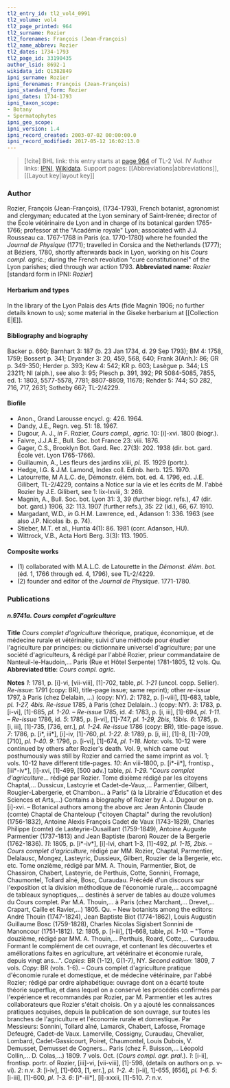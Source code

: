 ```yaml
---
tl2_entry_id: tl2_vol4_0991
tl2_volume: vol4
tl2_page_printed: 964
tl2_surname: Rozier
tl2_forenames: François (Jean-François)
tl2_name_abbrev: Rozier
tl2_dates: 1734-1793
tl2_page_id: 33190435
author_lsid: 8692-1
wikidata_id: Q1382849
ipni_surname: Rozier
ipni_forenames: François (Jean-François)
ipni_standard_form: Rozier
ipni_dates: 1734-1793
ipni_taxon_scope: 
- Botany
- Spermatophytes
ipni_geo_scope: 
ipni_version: 1.4
ipni_record_created: 2003-07-02 00:00:00.0
ipni_record_modified: 2017-05-12 16:02:13.0
---
```


> [!cite] BHL link: this entry starts at [page 964](https://www.biodiversitylibrary.org/page/33190435) of TL-2 Vol. IV
> Author links: [IPNI](https://www.ipni.org/a/8692-1), [Wikidata](https://www.wikidata.org/wiki/Q1382849). Support pages: [[Abbreviations|abbreviations]], [[Layout key|layout key]]

### Author

Rozier, François (Jean-François), (1734-1793), French botanist, agronomist and clergyman; educated at the Lyon seminary of Saint-Irenée; director of the École vétérinaire de Lyon and in charge of its botanical garden 1765-1766; professor at the "Académie royale" Lyon; associated with J.J. Rousseau ca. 1767-1768 in Paris (ca. 1770-1780) where he founded the *Journal de Physique* (1771); travelled in Corsica and the Netherlands (1777); at Béziers, 1780, shortly afterwards back in Lyon, working on his *Cours compl. agric.*; during the French revolution "curé constitutionnel" of the Lyon parishes; died through war action 1793. 
**Abbreviated name**: *Rozier* \[standard form in IPNI: *Rozier*\]

#### Herbarium and types

In the library of the Lyon Palais des Arts (fide Magnin 1906; no further details known to us); some material in the Giseke herbarium at [[Collection E|E]].

#### Bibliography and biography

Backer p. 660; Barnhart 3: 187 (b. 23 Jan 1734, d. 29 Sep 1793); BM 4: 1758, 1759; Bossert p. 341; Dryander 3: 20, 459, 568, 640; Frank 3(Anh.): 86; GR p. 349-350; Herder p. 393; Kew 4: 542; KR p. 603; Lasègue p. 344; LS 23211; NI (alph.), see also 3: 95; Plesch p. 391, 392; PR 5084-5085, 7855, ed. 1: 1803, 5577-5578, 7781; 8807-8809, 11678; Rehder 5: 744; SO 282, 716, 717, 2631; Sotheby 667; TL-2/4229.

#### Biofile

- Anon., Grand Larousse encycl. g: 426. 1964.
- Dandy, J.E., Regn. veg. 51: 18. 1967.
- Dugour, A. J., *in* F. Rozier, *Cours compl., agric.* 10: \[i\]-xvi. 1800 (biogr.).
- Faivre, J.J.A.E., Bull. Soc. bot France 23: viii. 1876.
- Gager, C.S., Brooklyn Bot. Gard. Rec. 27(3): 202. 1938 (dir. bot. gard. École vét. Lyon 1765-1766).
- Guillaumin, A., Les fleurs des jardins xliii, *pl. 15.* 1929 (portr.).
- Hedge, I.G. & J.M. Lamond, Index coll. Edinb. herb. 125. 1970.
- Latourrette, M A.L.C. de, Démonstr. élém. bot. ed. 4. 1796, ed. J.E. Gilibert, TL-2/4229, contains a Notice sur la vie et les écrits de M. l'abbé Rozier by J.E. Gilibert, see 1: lix-lxviii, 3: 269.
- Magnin, A., Bull. Soc. bot. Lyon 31: 3, 39 (further biogr. refs.), 47 (dir. bot. gard.) 1906, 32: 113. 1907 (further refs.), 35: 22 (id.), 66, 67. 1910.
- Margadant, W.D., *in* G.H.M. Lawrence, ed., Adanson 1: 336. 1963 (see also J.P. Nicolas ib. p. 74).
- Stieber, M.T. et al., Huntia 4(1): 86. 1981 (corr. Adanson, HU).
- Wittrock, V.B., Acta Horti Berg. 3(3): 113. 1905.

#### Composite works

- (1) collaborated with M.A.L.C. de Latourette in the *Démonst. élém. bot.* (éd. 1, 1766 through ed. 4, 1796), see TL-2/4229.
- (2) founder and editor of the *Journal de Physique*. 1771-1780.

### Publications

##### n.9741a. Cours complet d'agriculture

**Title**
*Cours complet d'agriculture* théorique, pratique, économique, et de médecine rurale et vétérinaire; suivi d'une méthode pour étudier l'agriculture par principes: ou dictionnaire universel d'agriculture; par une société d'agriculteurs, & rédigé par l'abbé Rozier, prieur commandataire de Nanteuil-le-Haudoin,... Paris (Rue et Hôtel Serpente) 1781-1805, 12 vols. Qu.
**Abbreviated title**: *Cours compl. agric.*

**Notes**
*1*: 1781, p. \[i\]-vi, \[vii-viii\], \[1\]-702, table, *pl. 1-21* (uncol. copp. Sellier). *Re-issue*: 1791 (copy: BR), title-page issue; same reprint); other *re-issue* 1797, à Paris (chez Delalain, ...) (copy: NY).
*2*: 1782, p. \[i-viii\], \[1\]-683, table, *pl. 1-27, 4bis. Re-issue* 1785, à Paris (chez Delalain...) (copy: NY).
*3*: 1783, p. \[i-vi\], \[1\]-685, *pl. 1-20.* – *Re-issue* 1785, id.
*4*: 1783, p. \[i, iii\], \[1\]-694, *pl. 1-11.* – *Re-issue* 1786, id.
*5*: 1785, p. \[i-vi\], \[1\]-747, *pl. 1-29, 2bis, 15bis.*
*6*: 1785, p. \[i, iii\], \[1\]-735, \[736, err.\], *pl. 1-24. Re-issue* 1786 (copy: BR), title-page issue.
*7*: 1786, p. \[i\*, iii\*\], \[i\]-iv, \[1\]-760, *pl. 1-22.*
*8*: 1789, p. \[i, iii\], \[1\]-8, \[1\]-709, \[710\], *pl. 1-40.*
*9*: 1796, p. \[i-vi\], \[1\]-674, *pl. 1-18.*
*Note*: vols. 10-12 were continued by others after Rozier's death. Vol. 9, which came out posthumously was still by Rozier and carried the same imprint as vol. 1; vols. 10-12 have different title-pages.
*10*: An viii-1800, p. \[i\*-ii\*\], frontisp., \[iii\*-iv\*\], \[i\]-xvi, \[1\]-499, \[500 adv.\] table, *pl. 1-29.* "*Cours complet d'agriculture*... rédigé par Rozier. Tome dixième rédigé par les citoyens Chaptal,... Dussicux, Lastcyrie et Cadet-de-Vaux,... Parmentier, Gilbert, Rougier-Labergerie, et Chambon... à Paris" (à la Librairie d'Éducation et des Sciences et Arts,...) Contains a biography of Rozier by A. J. Dugour on p. \[i\]-xvi. – Botanical authors among the above arc Jean Antonin Claude (comte) Chaptal de Chanteloup ("citoyen Chaptal" during the revolution) (1756-1832), Antoine Alexis François Cadet de Vaux (1743-1829), Charles Philippe (comte) de Lasteyrie-Dusaillant (1759-1849), Antoine Auguste Parmentier (1737-1813) and Jean Baptiste (baron) Rouzer de la Bergerie (1762-1836).
*11*: 1805, p. \[i\*-iv\*\], \[i\]-lvi, chart 1-3, \[1\]-492, *pl. 1-15, 2bis.* – *Cours complet d'agriculture*, rédigé par MM. Rozier, Chaptal, Parmentier, Delalausc, Mongez, Lasteyric, Dussieux, Gilbert, Rouzier de la Bergerie, etc. etc. Tome onzième, rédigé par MM. A. Thouin, Parmentier, Biot, de Chassiron, Chabert, Lasteyrie, de Perthuis, Cotte, Sonnini, Fromage, Chaumontel, Tollard aîné, Bosc, Curaudau. Précédé d'un discours sur l'exposition ct la division méthodique de l'économie rurale,... accompagné de tableaux synoptiques,... destinés à server de tables au douze volumes du Cours complet. Par M.A. Thouin,... à Paris (chez Marchant,... Drevet,... Crapart, Caille et Ravier,...) 1805. Qu. – New botanists among the editors: André Thouin (1747-1824), Jean Baptiste Biot (1774-1862), Louis Augustin Guillaume Bosc (1759-1828), Charles Nicolas Sigisbert Sonnini de Manoncour (1751-1812).
*12*: 1805, p. \[i-iii\], \[1\]-668, table, *pl. 1-10.* – "Tome douzième, rédigé par MM. A. Thouin,... Perthuis, Roard, Cotte,... Curaudau. Formant le complément de cet ouvrage, et contenant les découvertes et améliorations faites en agriculture, art vétérinaire et économie rurale, depuis vingt ans...".
*Copies*: BR (1-12), G(1-7), NY.
*Second edition*: 1809, 7 vols. *Copy*: BR (vols. 1-6). – Cours complet d'agriculture pratique d'économie rurale et domestique, et de médecine vétérinaire, par l'abbé Rozier; rédigé par ordre alphabétique: ouvrage dont on a écarté toute théorie superflue, et dans lequel on a conservé les procédés confirmés par l'expérience et recommandés par Rozier, par M. Parmentier et les autres collaborateurs que Rozier s'était choisis. On y a ajouté les connaissances pratiques acquises, depuis la publication de son ouvrage, sur toutes les branches de l'agriculture et l'économie rurale et domestique. Par Messieurs: Sonnini, Tollard aîné, Lamarck, Chabert, Lafosse, Fromage Defeugré, Cadet-de Vaux. Lamerville, Cossigny, Curaudau, Chevalier, Lombard, Cadet-Gassicourt, Poiret, Chaumontel, Louis Dubois, V. Demusset, Demusset de Cogners... Paris (chez F. Buisson,... Léopold Collin,... D. Colas,...) 1809. 7 vols. Oct.
(*Cours compl. agr. pral.*).
*1*: \[i-ii\], frontisp. portr. of Rozier, \[iii\]-vi, \[vii-viii\], \[1\]-598, (details on authors on p.
v-vi).
*2*: n.v.
*3*: \[i-iv\], \[1\]-603, \[1, err.\], *pl. 1-2.*
*4*: \[i-ii\], 1\]-655, \[656\], *pl. 1-6.*
*5*: \[i-iii\], \[1\]-600, *pl. 1-3.*
*6*: \[i\*-iii\*\], \[i\]-xxxii, \[1\]-510.
*7*: n.v.

